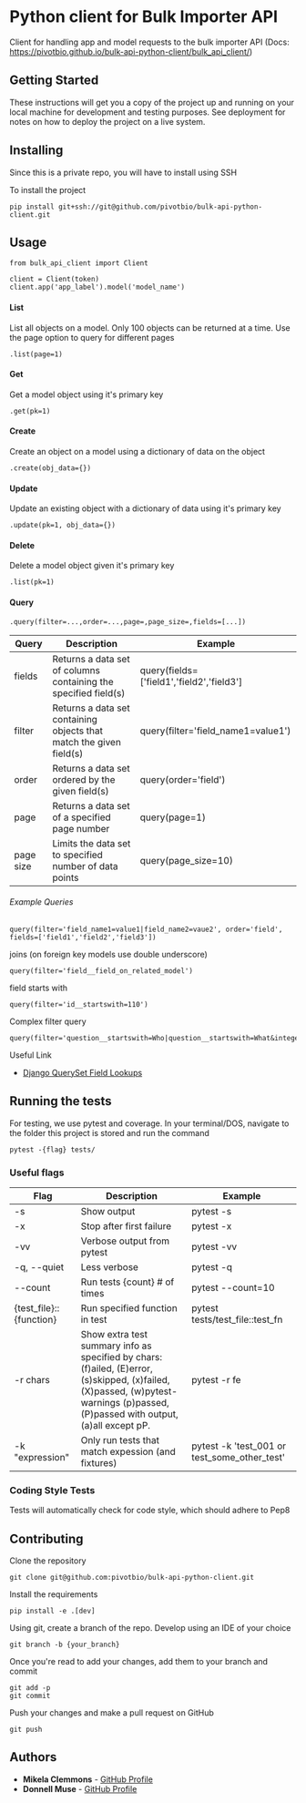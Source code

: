 # Python client for Bulk Importer API

Client for handling app and model requests to the bulk importer API (Docs: <https://pivotbio.github.io/bulk-api-python-client/bulk_api_client/>)

## Getting Started

These instructions will get you a copy of the project up and running on your local machine for development and testing purposes. See deployment for notes on how to deploy the project on a live system.

## Installing

Since this is a private repo, you will have to install using SSH

To install the project

    pip install git+ssh://git@github.com/pivotbio/bulk-api-python-client.git

## Usage

    from bulk_api_client import Client

    client = Client(token)
    client.app('app_label').model('model_name')

#### List

List all objects on a model. Only 100 objects can be returned at a time. Use the page option to query for different pages

    .list(page=1)

#### Get

Get a model object using it's primary key

    .get(pk=1)

#### Create

Create an object on a model using a dictionary of data on the object

    .create(obj_data={})

#### Update

Update an existing object with a dictionary of data using it's primary key

    .update(pk=1, obj_data={})

#### Delete

Delete a model object given it's primary key

    .list(pk=1)

#### Query

    .query(filter=...,order=...,page=,page_size=,fields=[...])

| Query     | Description                                                         | Example                                   |
| --------- | ------------------------------------------------------------------- | ----------------------------------------- |
| fields    | Returns a data set of columns containing the specified field(s)     | query(fields=['field1','field2','field3'] |
| filter    | Returns a data set containing objects that match the given field(s) | query(filter='field_name1=value1')        |
| order     | Returns a data set ordered by the given field(s)                    | query(order='field')                      |
| page      | Returns a data set of a specified page number                       | query(page=1)                             |
| page size | Limits the data set to specified number of data points              | query(page_size=10)                       |

###### Example Queries

    query(filter='field_name1=value1|field_name2=vaue2', order='field', fields=['field1','field2','field3'])

joins (on foreign key models use double underscore)

    query(filter='field__field_on_related_model')

field starts with

    query(filter='id__startswith=110')

Complex filter query

    query(filter='question__startswith=Who|question__startswith=What&integer__gte=1')

Useful Link

-   [Django QuerySet Field Lookups](https://docs.djangoproject.com/en/2.1/ref/models/querysets/#field-lookups)

## Running the tests

For testing, we use pytest and coverage. In your terminal/DOS, navigate to the folder this project is stored
and run the command

    pytest -{flag} tests/

### Useful flags

| Flag                    | Description                                                                                                                                                                      | Example                                      |
| ----------------------- | -------------------------------------------------------------------------------------------------------------------------------------------------------------------------------- | -------------------------------------------- |
| -s                      | Show output                                                                                                                                                                      | pytest -s                                    |
| -x                      | Stop after first failure                                                                                                                                                         | pytest -x                                    |
| -vv                     | Verbose output from pytest                                                                                                                                                       | pytest -vv                                   |
| -q, --quiet             | Less verbose                                                                                                                                                                     | pytest -q                                    |
| --count                 | Run tests {count} # of times                                                                                                                                                     | pytest --count=10                            |
| {test_file}::{function} | Run specified function in test                                                                                                                                                   | pytest tests/test_file::test_fn              |
| -r chars                | Show extra test summary info as specified by chars: (f)ailed, (E)error, (s)skipped, (x)failed, (X)passed, (w)pytest-warnings (p)passed, (P)passed with output, (a)all except pP. | pytest -r fe                                 |
| -k "expression"         | Only run tests that match expession (and fixtures)                                                                                                                               | pytest -k 'test_001 or test_some_other_test' |

### Coding Style Tests

Tests will automatically check for code style, which should adhere to Pep8

## Contributing

Clone the repository

    git clone git@github.com:pivotbio/bulk-api-python-client.git

Install the requirements

    pip install -e .[dev]

Using git, create a branch of the repo. Develop using an IDE of your choice

    git branch -b {your_branch}

Once you're read to add your changes, add them to your branch and commit

    git add -p
    git commit

Push your changes and make a pull request on GitHub

    git push

## Authors

-   **Mikela Clemmons** - [GitHub Profile](https://github.com/glassresistor)
-   **Donnell Muse** - [GitHub Profile](https://github.com/donnell794)
